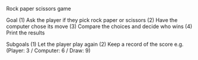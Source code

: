 Rock paper scissors game

Goal
(1)  Ask the player if they pick rock paper or scissors
(2)  Have the computer chose its move
(3)  Compare the choices and decide who wins
(4)  Print the results


Subgoals
(1)  Let the player play again
(2)  Keep a record of the score e.g. (Player: 3 / Computer: 6 / Draw: 9)
